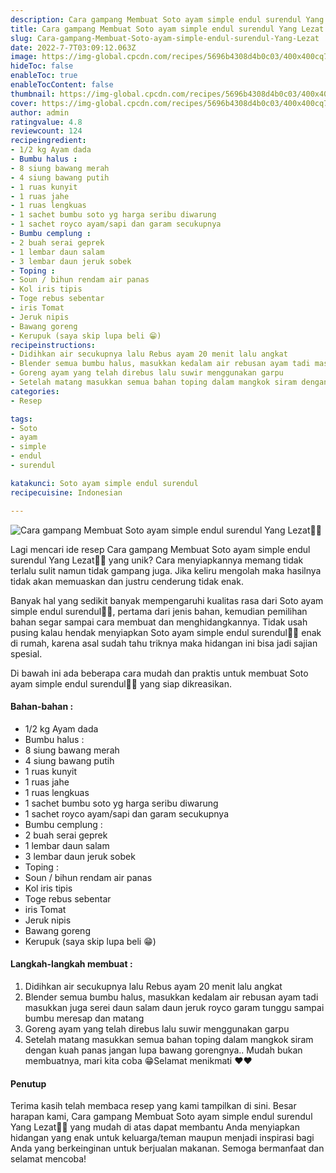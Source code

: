 ```yaml
---
description: Cara gampang Membuat Soto ayam simple endul surendul Yang Lezat"
title: Cara gampang Membuat Soto ayam simple endul surendul Yang Lezat
slug: Cara-gampang-Membuat-Soto-ayam-simple-endul-surendul-Yang-Lezat
date: 2022-7-7T03:09:12.063Z
image: https://img-global.cpcdn.com/recipes/5696b4308d4b0c03/400x400cq70/photo.jpg
hideToc: false
enableToc: true
enableTocContent: false
thumbnail: https://img-global.cpcdn.com/recipes/5696b4308d4b0c03/400x400cq70/photo.jpg
cover: https://img-global.cpcdn.com/recipes/5696b4308d4b0c03/400x400cq70/photo.jpg
author: admin
ratingvalue: 4.8
reviewcount: 124
recipeingredient:
- 1/2 kg Ayam dada
- Bumbu halus :
- 8 siung bawang merah
- 4 siung bawang putih
- 1 ruas kunyit
- 1 ruas jahe
- 1 ruas lengkuas
- 1 sachet bumbu soto yg harga seribu diwarung
- 1 sachet royco ayam/sapi dan garam secukupnya
- Bumbu cemplung :
- 2 buah serai geprek
- 1 lembar daun salam
- 3 lembar daun jeruk sobek
- Toping :
- Soun / bihun rendam air panas
- Kol iris tipis
- Toge rebus sebentar
- iris Tomat
- Jeruk nipis
- Bawang goreng
- Kerupuk (saya skip lupa beli 😁)
recipeinstructions:
- Didihkan air secukupnya lalu Rebus ayam 20 menit lalu angkat
- Blender semua bumbu halus, masukkan kedalam air rebusan ayam tadi masukkan juga serei daun salam daun jeruk royco garam tunggu sampai bumbu meresap dan matang
- Goreng ayam yang telah direbus lalu suwir menggunakan garpu
- Setelah matang masukkan semua bahan toping dalam mangkok siram dengan kuah panas jangan lupa bawang gorengnya.. Mudah bukan membuatnya, mari kita coba 😁Selamat menikmati ❤❤
categories:
- Resep

tags:
- Soto
- ayam
- simple
- endul
- surendul

katakunci: Soto ayam simple endul surendul
recipecuisine: Indonesian

---
```


![Cara gampang Membuat Soto ayam simple endul surendul Yang Lezat👩‍🍳](https://img-global.cpcdn.com/recipes/5696b4308d4b0c03/400x400cq70/photo.jpg)

Lagi mencari ide resep Cara gampang Membuat Soto ayam simple endul surendul Yang Lezat👩‍🍳 yang unik? Cara menyiapkannya memang tidak terlalu sulit namun tidak gampang juga. Jika keliru mengolah maka hasilnya tidak akan memuaskan dan justru cenderung tidak enak.

Banyak hal yang sedikit banyak mempengaruhi kualitas rasa dari Soto ayam simple endul surendul👩‍🍳, pertama dari jenis bahan, kemudian pemilihan bahan segar sampai cara membuat dan menghidangkannya. Tidak usah pusing kalau hendak menyiapkan Soto ayam simple endul surendul👩‍🍳 enak di rumah, karena asal sudah tahu triknya maka hidangan ini bisa jadi sajian spesial.

Di bawah ini ada beberapa cara mudah dan praktis untuk membuat Soto ayam simple endul surendul👩‍🍳 yang siap dikreasikan.

<!--inarticleads1-->

#### Bahan-bahan :

- 1/2 kg Ayam dada
- Bumbu halus :
- 8 siung bawang merah
- 4 siung bawang putih
- 1 ruas kunyit
- 1 ruas jahe
- 1 ruas lengkuas
- 1 sachet bumbu soto yg harga seribu diwarung
- 1 sachet royco ayam/sapi dan garam secukupnya
- Bumbu cemplung :
- 2 buah serai geprek
- 1 lembar daun salam
- 3 lembar daun jeruk sobek
- Toping :
- Soun / bihun rendam air panas
- Kol iris tipis
- Toge rebus sebentar
- iris Tomat
- Jeruk nipis
- Bawang goreng
- Kerupuk (saya skip lupa beli 😁)

<!--inarticleads2-->

#### Langkah-langkah membuat :

1. Didihkan air secukupnya lalu Rebus ayam 20 menit lalu angkat
1. Blender semua bumbu halus, masukkan kedalam air rebusan ayam tadi masukkan juga serei daun salam daun jeruk royco garam tunggu sampai bumbu meresap dan matang
1. Goreng ayam yang telah direbus lalu suwir menggunakan garpu
1. Setelah matang masukkan semua bahan toping dalam mangkok siram dengan kuah panas jangan lupa bawang gorengnya.. Mudah bukan membuatnya, mari kita coba 😁Selamat menikmati ❤❤

#### Penutup

Terima kasih telah membaca resep yang kami tampilkan di sini. Besar harapan kami, Cara gampang Membuat Soto ayam simple endul surendul Yang Lezat👩‍🍳 yang mudah di atas dapat membantu Anda menyiapkan hidangan yang enak untuk keluarga/teman maupun menjadi inspirasi bagi Anda yang berkeinginan untuk berjualan makanan. Semoga bermanfaat dan selamat mencoba!